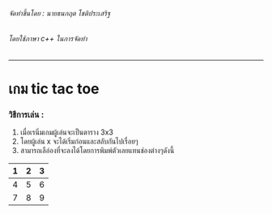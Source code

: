 ###### จัดทำขึ้นโดย : นายธนกฤต โชติประเสริฐ
###### โดยใช้ภาษา c++ ในการจัดทำ
---
# เกม tic tac toe
### วิธีการเล่น :
1. เมื่อเรนิ่มเกมผู้เล่นจะเป็นตาราง 3x3
2. โดยผู้เล่น x จะได้เริ่มก่อนและสลับกันไปเรื่อยๆ
3. สามารถเลือ่องที่จะลงได้โดยการพิมพ์ตัวเลยแทนช่องต่างๆดังนี้

| 1 | 2 | 3 |
|---|---|---|
| 4 | 5 | 6 |
| 7 | 8 | 9 |